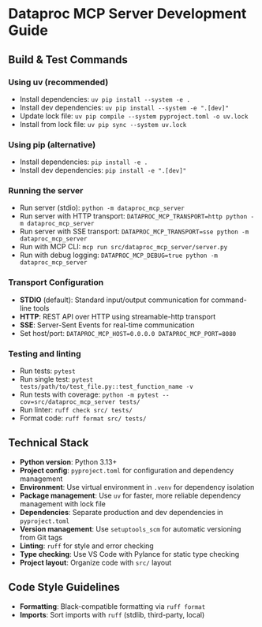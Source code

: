 # Dataproc MCP Server Development Guide

## Build & Test Commands

### Using uv (recommended)
- Install dependencies: `uv pip install --system -e .`
- Install dev dependencies: `uv pip install --system -e ".[dev]"`
- Update lock file: `uv pip compile --system pyproject.toml -o uv.lock`
- Install from lock file: `uv pip sync --system uv.lock`

### Using pip (alternative)
- Install dependencies: `pip install -e .`
- Install dev dependencies: `pip install -e ".[dev]"`

### Running the server
- Run server (stdio): `python -m dataproc_mcp_server`
- Run server with HTTP transport: `DATAPROC_MCP_TRANSPORT=http python -m dataproc_mcp_server`
- Run server with SSE transport: `DATAPROC_MCP_TRANSPORT=sse python -m dataproc_mcp_server`
- Run with MCP CLI: `mcp run src/dataproc_mcp_server/server.py`
- Run with debug logging: `DATAPROC_MCP_DEBUG=true python -m dataproc_mcp_server`

### Transport Configuration
- **STDIO** (default): Standard input/output communication for command-line tools
- **HTTP**: REST API over HTTP using streamable-http transport
- **SSE**: Server-Sent Events for real-time communication
- Set host/port: `DATAPROC_MCP_HOST=0.0.0.0 DATAPROC_MCP_PORT=8080`

### Testing and linting
- Run tests: `pytest`
- Run single test: `pytest tests/path/to/test_file.py::test_function_name -v`
- Run tests with coverage: `python -m pytest --cov=src/dataproc_mcp_server tests/`
- Run linter: `ruff check src/ tests/`
- Format code: `ruff format src/ tests/`

## Technical Stack

- **Python version**: Python 3.13+
- **Project config**: `pyproject.toml` for configuration and dependency management
- **Environment**: Use virtual environment in `.venv` for dependency isolation
- **Package management**: Use `uv` for faster, more reliable dependency management with lock file
- **Dependencies**: Separate production and dev dependencies in `pyproject.toml`
- **Version management**: Use `setuptools_scm` for automatic versioning from Git tags
- **Linting**: `ruff` for style and error checking
- **Type checking**: Use VS Code with Pylance for static type checking
- **Project layout**: Organize code with `src/` layout

## Code Style Guidelines

- **Formatting**: Black-compatible formatting via `ruff format`
- **Imports**: Sort imports with `ruff` (stdlib, third-party, local)